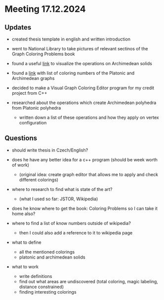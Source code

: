 # Meeting 17.12.2024

## Updates 

- created thesis template in english and written introduction

- went to National Library to take pictures of relevant sectinos of the Graph Coloring Problems book

- found a useful [link](https://polyhedra.tessera.li/) to visualize the operations on Archimedean solids

- found a [link](https://en.wikipedia.org/wiki/List_of_graphs_by_edges_and_vertices) with list of coloring numbers of the Platonic and Archimedean graphs

- decided to make a Visual Graph Coloring Editor program for my credit project from C++

- researched about the operations which create Archimedean polyhedra from Platonic polyhedra
  - written down a list of these operations and how they apply on vertex configuration

## Questions

- should write thesis in Czech/English?

- does he have any better idea for a c++ program (should be week worth of work)
  - (original idea: create graph editor that allows me to apply and check different colorings)

- where to research to find what is state of the art?
  - (what I used so far: JSTOR, Wikipedia)

- does he know where to get the book: Coloring Problems so I can take it home also?

- where to find a list of know numbers outside of wikipedia?
  - then I could also add a reference to it to wikipedia page

- what to define
  - all the mentioned colorings
  - platonic and archimedean solids

- what to work
  - write definitions
  - find out what areas are undiscovered (total coloring, magic labeling, distance constrained)
  - finding interesting colorings